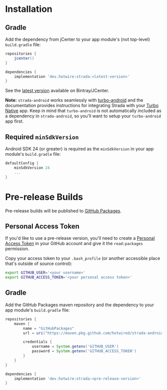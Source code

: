 # Installation

## Gradle
Add the dependency from jCenter to your app module's (not top-level) `build.gradle` file:

```groovy
repositories {
    jcenter()
}

dependencies {
    implementation 'dev.hotwire:strada:<latest-version>'
}
```

See the [latest version](https://bintray.com/hotwire/maven/strada-android) available on Bintray/JCenter.

**Note:** `strada-android` works seamlessly with [turbo-android](https://github.com/hotwired/turbo-android) and the documentation provides instructions for integrating Strada with your [Turbo Native](https://turbo.hotwired.dev/handbook/native) app. Keep in mind that `turbo-android` is not automatically included as a dependency in `strada-android`, so you'll want to setup your `turbo-android` app first.

## Required `minSdkVersion`
Android SDK 24 (or greater) is required as the `minSdkVersion` in your app module's `build.gradle` file:
```groovy
defaultConfig {
    minSdkVersion 24
    ...
}
```

# Pre-release Builds
Pre-release builds will be published to [GitHub Packages](https://github.com/features/packages).

## Personal Access Token
If you'd like to use a pre-release version, you'll need to create a [Personal Access Token](https://docs.github.com/en/free-pro-team@latest/packages/learn-github-packages/about-github-packages#authenticating-to-github-packages) in your GitHub account and give it the `read:packages` permission.

Copy your access token to your `.bash_profile` (or another accessible place that's outside of source control):

```bash
export GITHUB_USER='<your username>'
export GITHUB_ACCESS_TOKEN='<your personal access token>'
```

##  Gradle
Add the GitHub Packages maven repository and the dependency to your app module's `build.gradle` file:

```groovy
repositories {
    maven {
        name = "GitHubPackages"
        url = uri("https://maven.pkg.github.com/hotwired/strada-android")

        credentials {
            username = System.getenv('GITHUB_USER')
            password = System.getenv('GITHUB_ACCESS_TOKEN')
        }
    }
}

dependencies {
    implementation 'dev.hotwire:strada:<pre-release-version>'
}
```
